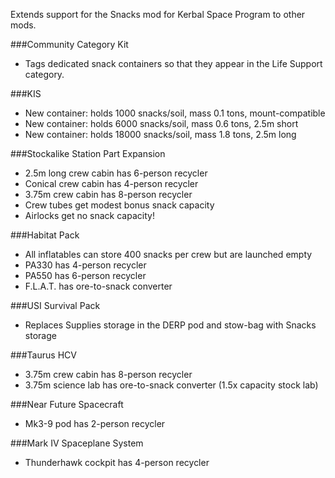 Extends support for the Snacks mod for Kerbal Space Program to other mods.

###Community Category Kit
- Tags dedicated snack containers so that they appear in the Life Support category.

###KIS
- New container: holds 1000 snacks/soil, mass 0.1 tons, mount-compatible
- New container: holds 6000 snacks/soil, mass 0.6 tons, 2.5m short
- New container: holds 18000 snacks/soil, mass 1.8 tons, 2.5m long

###Stockalike Station Part Expansion
- 2.5m long crew cabin has 6-person recycler
- Conical crew cabin has 4-person recycler
- 3.75m crew cabin has 8-person recycler
- Crew tubes get modest bonus snack capacity
- Airlocks get no snack capacity!

###Habitat Pack
- All inflatables can store 400 snacks per crew but are launched empty
- PA330 has 4-person recycler
- PA550 has 6-person recycler
- F.L.A.T. has ore-to-snack converter

###USI Survival Pack
- Replaces Supplies storage in the DERP pod and stow-bag with Snacks storage

###Taurus HCV
- 3.75m crew cabin has 8-person recycler
- 3.75m science lab has ore-to-snack converter (1.5x capacity stock lab)

###Near Future Spacecraft
- Mk3-9 pod has 2-person recycler

###Mark IV Spaceplane System
- Thunderhawk cockpit has 4-person recycler
